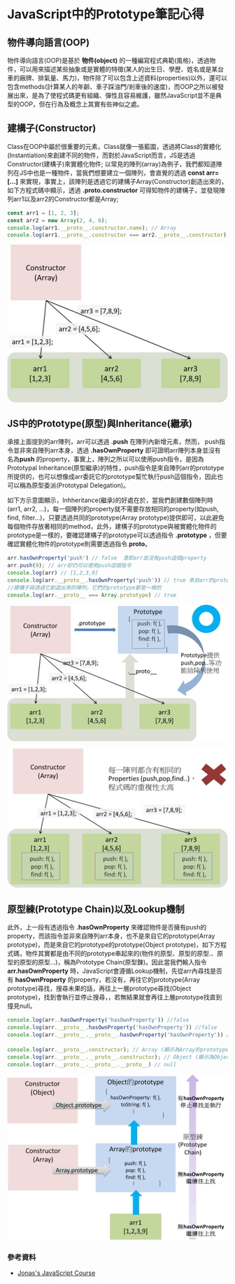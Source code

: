 # JavaScript中的Prototype筆記心得

## 物件導向語言(OOP)

物件導向語言(OOP)是基於 **物件(object)** 的一種編寫程式典範(風格)，透過物件，可以用來描述某些抽象或是實體的特徵(某人的出生日、學歷、姓名或是某台車的廠牌、排氣量、馬力)，物件除了可以包含上述資料(properties)以外，還可以包含methods(計算某人的年齡、車子踩油門/剎車後的速度)，而OOP之所以被發展出來，是為了使程式碼更有組織、彈性且容易維護，雖然JavaScript並不是典型的OOP，但在行為及概念上其實有些神似之處。

## 建構子(Constructor)

Class在OOP中屬於很重要的元素，Class就像一張藍圖，透過將Class的實體化(Instantiation)來創建不同的物件，而對於JavaScript而言，JS是透過Constructor(建構子)來實體化物件; 以常見的陣列(array)為例子，我們都知道陣列在JS中也是一種物件，當我們想要建立一個陣列，會直覺的透過 **const arr=[...]** 來實現，事實上，該陣列是透過它的建構子Array(Constructor)創造出來的，如下方程式碼中顯示，透過 **.__proto__.constructor** 可得知物件的建構子，並發現陣列arr1以及arr2的Constructor都是Array; 

``` js
const arr1 = [1, 2, 3];
const arr2 = new Array(2, 4, 6);
console.log(arr1.__proto__.constructor.name); // Array
console.log(arr1.__proto__.constructor === arr2.__proto__.constructor) //true
```

![constructor](https://github.com/ChiuWeiChung/IMGTANK/blob/main/prototype/constructor.jpg?raw=true)

## JS中的Prototype(原型)與Inheritance(繼承)

承接上面提到的arr陣列，arr可以透過 **.push** 在陣列內新增元素，然而， push指令並非來自陣列arr本身，透過 **.hasOwnProperty** 即可證明arr陣列本身並沒有 名為**push** 的property，事實上，陣列之所以可以使用push指令，是因為Prototypal Inheritance(原型繼承)的特性，push指令是來自陣列arr的prototype所提供的，也可以想像成arr委託它的prototype幫忙執行push這個指令，因此也可以稱為原型委派(Prototypal Delegation)。

如下方示意圖顯示，Inhheritance(繼承)的好處在於，當我們創建數個陣列時(arr1, arr2, ...)，每一個陣列的property就不需要存放相同的property(如push, find, filter...)，只要透過共同的prototype(Array prototype)提供即可，以此避免每個物件存放著相同的method，此外，建構子的prototype與被實體化物件的prototype是一樣的，要確認建構子的prototype可以透過指令 **.prototype** ，但要確認實體化物件的prototype則需要透過指令.__proto__。

``` js
arr.hasOwnProperty('push') // false  意即arr並沒有push這個property
arr.push(9); // arr卻仍可以使用push這個指令
console.log(arr) // [1,2,3,9] 
console.log(arr.__proto__.hasOwnProperty('push')) // true 來自arr的prototype
//建構子與透過它創造出來的陣列，它們的prototype都是一樣的
console.log(arr.__proto__ === Array.prototype) // true 
```

![with prototype idea](https://github.com/ChiuWeiChung/IMGTANK/blob/main/prototype/prototype.jpg?raw=true)

![without prototype idea](https://github.com/ChiuWeiChung/IMGTANK/blob/main/prototype/badway.jpg?raw=true)

## 原型練(Prototype Chain)以及Lookup機制

此外，上一段有透過指令 **.hasOwnProperty** 來確認物件是否擁有push的property，而該指令並非來自陣列arr本身，也不是來自它的prototype(Array prototype)，而是來自它的prototype的prototype(Object prototype)，如下方程式碼，物件其實都是由不同的prototype串起來的(物件的原型、原型的原型.、原型的原型的原型...)，稱為Prototype Chain(原型鍊)。因此當我們輸入指令 **arr.hasOwnProperty** 時，JavaScript會遵循Lookup機制，先從arr內尋找是否有 **hasOwnProperty** 的property，若沒有，再往它的prototype(Array prototype)尋找，搜尋未果的話，再往上一層prototype尋找(Object prototype)，找到會執行並停止搜尋，，若無結果就會再往上層prototype找直到撞見null。

``` js
console.log(arr..hasOwnProperty('hasOwnProperty')) //false
console.log(arr.__proto__.hasOwnProperty('hasOwnProperty')) //false
console.log(arr.__proto__.__proto__.hasOwnProperty('hasOwnProperty')) //true

console.log(arr.__proto__.constructor); // Array (顯示為Array的prototype)
console.log(arr.__proto__.__proto__.constructor); // Object (顯示為Object的prototype)
console.log(arr.__proto__.__proto__.__proto__) // null
```

![prototype chain](https://github.com/ChiuWeiChung/IMGTANK/blob/main/prototype/prototypechain.jpg?raw=true)


### 參考資料
* [Jonas's JavaScript Course](https://www.udemy.com/course/the-complete-javascript-course/)
<!-- constructor function與物件、prototype的關係，如下方的圖示所呈現，當我們建立了一個叫做Person的constructor function，透過 `new Person()` 建立了一個名為mike的物件，並且確認建構子Person的prototype( `Person.prototype` )以及mike的prototype( `mike.__proto__` )，可以發現都指向同一個prototype。
![prototype]()
```js
// 物件rick以及建構子Person兩者的prototype是一樣的
console.log(rick.__proto__ === Person.prototype) // true
``` -->
